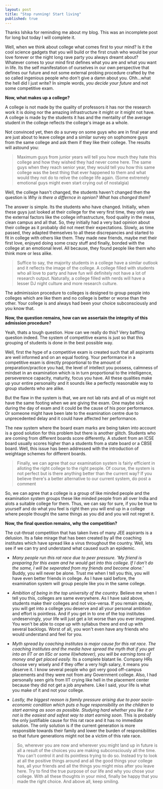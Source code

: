 ```yaml
---
layout: post
title: "Stop running! Start living"
published: true
---
```


Thanks Ishika for reminding me about my blog. This was an incomplete post for long but today I will complete it.

Well, when we think about college what comes first to your mind? Is it the cool science gadgets that you will build or the first crush who would be your love forever or the night long rave party you always dreamt about?
Whatever comes to your mind first defines what you are and what you want in life. Its the self manifestation of ourselves in our own perspective that defines our future and not some external probing procedure crafted by the so called ingenious people who don't give a damn about you. Ohh...what the hell did I just write?
In simple words, *you decide your future* and not some competitive exam.

**Now, what makes up a college?**

A college is not made by the quality of professors it has nor the research work it is doing nor the amazing infrastructure it might or it might not have. A college is made by the students it has and the mentality of the average student in the college reflects the college's image as a whole. 

Not convinced yet, then do a survey on some guys who are in final year and are just about to leave college and a similar survey on sophomore guys from the same college and ask them if they like their college. 
The results will astound you:
>Maximum guys from junior years will tell you how much they hate this college and how they wished they had never come here.
The same guys when they reach senior year, they would tell you how this same college was the best thing that ever happened to them and what would they not do to relive the college life again. (Some extremely emotional guys might even start crying out of nostalgia)

Well, the college hasn't changed, the students haven't changed then the question is *Why is there a differnce in opnion? What has changed them?*

The answer is simple. Its the students who have changed. Initially, when these guys just looked at their college for the very first time, they only saw the external factors like the college infrastructure, food quality in the mess, clean campus and all that. So, they initially had a very bad opinion about their college as it probably did not meet their expectations. 
Slowly, as time passed, they adapted themselves to all these discrepancies and started to fit in college with others like them. They made new friends, maybe met their first love, enjoyed doing some crazy stuff and finally, bonded with the college at an emotional level. All because, they found people like them who think more or less alike. 
>Suffice to say, the majority students in a college have a similar outlook and it reflects the image of the college. A college filled with students who all love to party and have fun will definitely not have a lot of research output. Naturally, a college filled with nerds will have a lesser DJ night culture and more research culture. 

The admimission procedure to colleges is designed to group people into colleges which are like them and no college is better or worse than the other. Your college is and always had been your choice subconsciously and you know that.

**Now, the question remains, how can we assertain the integrity of this admission procedure?**

Yeah, thats a tough question. How can we really do this? Very baffling question indeed. The system of competitive exams is just so that this grouping of students is done in the best possible way. 

Well, first the hype of a competitive exam is created such that all aspirants are well informed and on an equal footing. Your performance in a competitive exam is directly proportional to the amount of preparation/practice you had, the level of intellect you possess, calmness of mindset in an examination which is in turn proportional to the intelligence, perseverence capacity, maturity, focus you have. All these qualities make up your entire personality and it sounds like a perfectly reasonable way to group students who are alike.

But the flaw in the system is that, we are not lab rats and all of us might not have the same footing when we are giving the exam. One maybe sick during the day of exam and it could be the cause of his poor performance. Or someone might have been late to the examination centre due to unprecedented delay and it could have affected her performance.

The new system where the board exam marks are being taken into account is a good solution for this problem but there is another glitch. Students who are coming from different boards score differently. A student from an ICSE board usually scores higher than a students from a state board or a CBSE board. Well, this issue has been addressed with the introduction of weightage schemes for different boards.

>Finally, we can agree that our examination system is fairly efficient in alloting the right college to the right people. Of course, the system is not perfect but is there anything better than the current way? 
If you believe there's a better alternative to our current system, do post a comment

So, we can agree that a college is a group of like minded people and the examination system groups these like minded people from all over India and alots a suitable college for them. Thus, we can say for sure, if you be true to yourself and do what you feel is right then you will end up in a college where people thought the same things as you did and you will not regret it.

**Now, the final question remains, why the competition?**

The cut-throat competition that has taken lives of many JEE aspirants is a delusion. Its a fake mirage that has been created by all the coaching institutes which have spread like a virus throughout the country. Well, lets see if we can try and understand what caused such an epidemic.

- *Many people run this rat race due to peer pressure. 'My friend is preparing for this exam and he would get into this college. If I don't do the same, I will be seperated from my friends and become alone.'* 
Buddy, you will never be alone. Trust me when I tell you this, you will have even better friends in college. As I have said before, the examination system will group people like you in the same college.

- *Ambition of being in the top university of the country.*
Believe me when I tell you this, colleges are same everywhere. As I have said above, students make their colleges and not vice-versa. If you remain steady, you will get into a college you deserve and all your personal ambition and effort is pointless. And if you get in to one of the top institutes undeservingly, your life will just get a lot worse than you ever imagined. You won't be able to cope up with syllabus there and end up with several backlogs. Worst of all, you won't even have any friends who would understand and feel for you.

- _Myth spread by coaching institutes is major cause for this rat race. The coaching institutes and the media have spread the myth that if you get into an IIT or an IISc or some II(whatever), you will be earning tons of money and get placed easily._
Its a complete blatant lie. Company HRs choose very wisely and if they offer a very high salary, it means you deserve it. I know several people who got very good off-campus placements and they were not from any Government college. Also, I had personally seen girls from IIT crying like hell in the placement center because they did not get a job anywhere. Like I said, your life is what you make of it and not your college.

- _Lastly, the biggest reason is family pressure arising due to poor socio-economic condition which puts a huge responsibility on the children to start earning as soon as possible. Studying hard whether you like it or not is the easiest and safest way to start earning soon._
This is probably the only justifiable cause for this rat race and it has no immediate solution. The only solution is if the current generation is more responsible towards their family and lower the burden of responsibilities so that future generations might not be a victim of this rate race.

>So, wherever you are now and wherever you might land up in future is all a result of the choices you are making subconsciously all the time. You can't control it and its pointless trying to do so. Instead try to look at all the positive things around and all the good things your college has, all your friends and all the things you might miss after you leave here. Try to find the true purpose of our life and why you chose your college. With all these thoughts in your mind, finally be happy that you made the right choice. And above all, keep smiling.